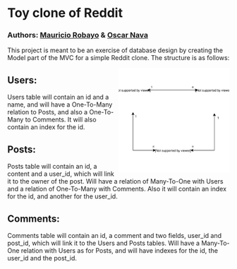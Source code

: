 # Toy clone of Reddit

### Authors: [Mauricio Robayo](https://github.com/MauricioRobayo) & [Oscar Nava](https://github.com/oscarnava/)

This project is meant to be an exercise of database design by creating the Model part of the MVC for a simple Reddit clone. The structure is as follows:

<img src="auxiliar/db-design.svg" width="50%" align="right">

## Users:
  Users table will contain an id and a name, and will have a One-To-Many relation to Posts, and also a One-To-Many to Comments. It will also contain an index for the id.

## Posts:
  Posts table will contain an id, a content and a user_id, which will link it to the owner of the post. Will have a relation of Many-To-One with Users and a relation of One-To-Many with Comments. Also it will contain an index for the id, and another for the user_id.

## Comments:
  Comments table will contain an id, a comment and two fields, user_id and post_id, which will link it to the Users and Posts tables. Will have a Many-To-One relation with Users as for Posts, and will have indexes for the id, the user_id and the post_id.
